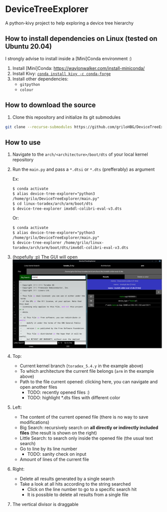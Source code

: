 # DeviceTreeExplorer
A python-kivy project to help exploring a device tree hierarchy

## How to install dependencies on Linux (tested on Ubuntu 20.04)

I strongly advise to install inside a [Mini]Conda environment :)

1. Install [Mini]Conda: https://waylonwalker.com/install-miniconda/
2. Install Kivy:  [`conda install kivy -c conda-forge`](https://kivy.org/doc/stable/gettingstarted/installation.html)
3. Install other dependencies:
   - `gitpython`
   - `colour`

## How to download the source

1. Clone this repository and initialize its git submodules

``` bash
git clone --recurse-submodules https://github.com/griloHBG/DeviceTreeExplorer
```

## How to use

1. Navigate to the `arch/<architecture>/boot/dts` of your local kernel repository
2. Run the `main.py` and pass a `*.dtsi` or `*.dts` (prefferably) as argument

   Ex:
   ```
   $ conda activate 
   $ alias device-tree-explorer="python3 /home/grilo/DeviceTreeExplorer/main.py"
   $ cd linux-toradex/arch/arm/boot/dts
   $ device-tree-explorer imx6dl-colibri-eval-v3.dts
   ```
   Or:
   ```
   $ conda activate 
   $ alias device-tree-explorer="python3 /home/grilo/DeviceTreeExplorer/main.py"
   $ device-tree-explorer /home/grilo/linux-toradex/arch/arm/boot/dts/imx6dl-colibri-eval-v3.dts
   ```
5. (hopefully :p) The GUI will open
   ![](images/img.png)
6. Top:
   - Current kernel branch (`toradex_5.4.y` in the example above)
   - To which architecture the current file belongs (`arm` in the example above)
   - Path to the file current opened: clicking here, you can navigate and open another files
     - TODO: recently opened files :)
     - TODO: highlight *.dts files with different color
7. Left:
   - The content of the current opened file (there is no way to save modifications)
   - Big Search: recursively search on **all directly or indirectly included files** (the result is shown on the right) 
   - Little Search: to search only inside the opened file (the usual text search)
   - Go to line by its line number
     - TODO: sanity check on input
   - Amount of lines of the current file
8. Right:
   - Delete all results generated by a single search
   - Take a look at all hits according to the string searched
      - Click on the line number to go to a specific search hit
      - It is possible to delete all results from a single file
9. The vertical divisor is draggable
